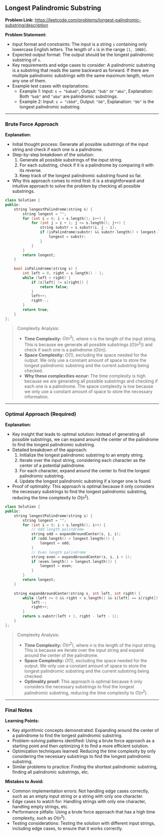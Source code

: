 ## Longest Palindromic Substring

**Problem Link:** https://leetcode.com/problems/longest-palindromic-substring/description

**Problem Statement:**
- Input format and constraints: The input is a string `s` containing only lowercase English letters. The length of `s` is in the range `[1, 1000]`.
- Expected output format: The output should be the longest palindromic substring of `s`.
- Key requirements and edge cases to consider: A palindromic substring is a substring that reads the same backward as forward. If there are multiple palindromic substrings with the same maximum length, return any one of them.
- Example test cases with explanations:
  - Example 1: Input: `s = "babad"`, Output: `"bab"` or `"aba"`, Explanation: Both `"bab"` and `"aba"` are palindromic substrings.
  - Example 2: Input: `s = "cbbd"`, Output: `"bb"`, Explanation: `"bb"` is the longest palindromic substring.

---

### Brute Force Approach

**Explanation:**
- Initial thought process: Generate all possible substrings of the input string and check if each one is a palindrome.
- Step-by-step breakdown of the solution:
  1. Generate all possible substrings of the input string.
  2. For each substring, check if it is a palindrome by comparing it with its reverse.
  3. Keep track of the longest palindromic substring found so far.
- Why this approach comes to mind first: It is a straightforward and intuitive approach to solve the problem by checking all possible substrings.

```cpp
class Solution {
public:
    string longestPalindrome(string s) {
        string longest = "";
        for (int i = 0; i < s.length(); i++) {
            for (int j = i + 1; j <= s.length(); j++) {
                string substr = s.substr(i, j - i);
                if (isPalindrome(substr) && substr.length() > longest.length()) {
                    longest = substr;
                }
            }
        }
        return longest;
    }
    
    bool isPalindrome(string s) {
        int left = 0, right = s.length() - 1;
        while (left < right) {
            if (s[left] != s[right]) {
                return false;
            }
            left++;
            right--;
        }
        return true;
    }
};
```

> Complexity Analysis:
> - **Time Complexity:** $O(n^3)$, where $n$ is the length of the input string. This is because we generate all possible substrings ($O(n^2)$) and check if each one is a palindrome ($O(n)$).
> - **Space Complexity:** $O(1)$, excluding the space needed for the output. We only use a constant amount of space to store the longest palindromic substring and the current substring being checked.
> - **Why these complexities occur:** The time complexity is high because we are generating all possible substrings and checking if each one is a palindrome. The space complexity is low because we only use a constant amount of space to store the necessary information.

---

### Optimal Approach (Required)

**Explanation:**
- Key insight that leads to optimal solution: Instead of generating all possible substrings, we can expand around the center of the palindrome to find the longest palindromic substring.
- Detailed breakdown of the approach:
  1. Initialize the longest palindromic substring to an empty string.
  2. Iterate over the input string, considering each character as the center of a potential palindrome.
  3. For each character, expand around the center to find the longest palindromic substring.
  4. Update the longest palindromic substring if a longer one is found.
- Proof of optimality: This approach is optimal because it only considers the necessary substrings to find the longest palindromic substring, reducing the time complexity to $O(n^2)$.

```cpp
class Solution {
public:
    string longestPalindrome(string s) {
        string longest = "";
        for (int i = 0; i < s.length(); i++) {
            // Odd length palindrome
            string odd = expandAroundCenter(s, i, i);
            if (odd.length() > longest.length()) {
                longest = odd;
            }
            // Even length palindrome
            string even = expandAroundCenter(s, i, i + 1);
            if (even.length() > longest.length()) {
                longest = even;
            }
        }
        return longest;
    }
    
    string expandAroundCenter(string s, int left, int right) {
        while (left >= 0 && right < s.length() && s[left] == s[right]) {
            left--;
            right++;
        }
        return s.substr(left + 1, right - left - 1);
    }
};
```

> Complexity Analysis:
> - **Time Complexity:** $O(n^2)$, where $n$ is the length of the input string. This is because we iterate over the input string and expand around the center of the palindrome.
> - **Space Complexity:** $O(1)$, excluding the space needed for the output. We only use a constant amount of space to store the longest palindromic substring and the current substring being checked.
> - **Optimality proof:** This approach is optimal because it only considers the necessary substrings to find the longest palindromic substring, reducing the time complexity to $O(n^2)$.

---

### Final Notes

**Learning Points:**
- Key algorithmic concepts demonstrated: Expanding around the center of a palindrome to find the longest palindromic substring.
- Problem-solving patterns identified: Using a brute force approach as a starting point and then optimizing it to find a more efficient solution.
- Optimization techniques learned: Reducing the time complexity by only considering the necessary substrings to find the longest palindromic substring.
- Similar problems to practice: Finding the shortest palindromic substring, finding all palindromic substrings, etc.

**Mistakes to Avoid:**
- Common implementation errors: Not handling edge cases correctly, such as an empty input string or a string with only one character.
- Edge cases to watch for: Handling strings with only one character, handling empty strings, etc.
- Performance pitfalls: Using a brute force approach that has a high time complexity, such as $O(n^3)$.
- Testing considerations: Testing the solution with different input strings, including edge cases, to ensure that it works correctly.